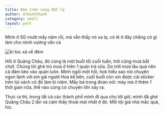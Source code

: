 ```yaml
---
title: Đêm trên vùng đất lạ
author: drbinhthanh
category: small
layout: post
---
```

Mình ở SG mười mấy năm rồi, mà vẫn thấy nó xa lạ, có lẽ ở đây chẳng có gì làm cho mình vương vấn cả


![kí túc xá về đêm](https://scontent.fsgn2-2.fna.fbcdn.net/v/t1.0-9/42716298_10156094772408192_3060433102007435264_n.jpg?_nc_cat=101&oh=e329d70b4eedd1ccef86424ecd0b4075&oe=5C5B5DD4)


Hồi ở Quảng Châu, đó cũng là một buổi tối cuối tuần, trời cũng mưa bất chợt. Chúng tôi ghé trú mưa ở hiên 1 quán trà sữa. Do trời mưa lâu quá nên cả đám kéo vào quán luôn. Mình ngồi một hồi, hok hiểu sao nói chuyện ngon lành với em gái người Hoa kế bên, cuối buổi còn xin được cái sticker trên túi xách cô đó làm kỉ niệm. Mấy bà trong đoàn nói: mày mà ở thêm  1 thời gian nữa, thế nào cũng có chuyện lớn xảy ra.

Thực ra thì, trong tất cả các thành phố mình đi qua cho tới giờ, mình đã ghé Quảng Châu 2 lần và cảm thấy thoải mái nhất ở đó. Mỗi tội giá nhà mắc quá, hic.
